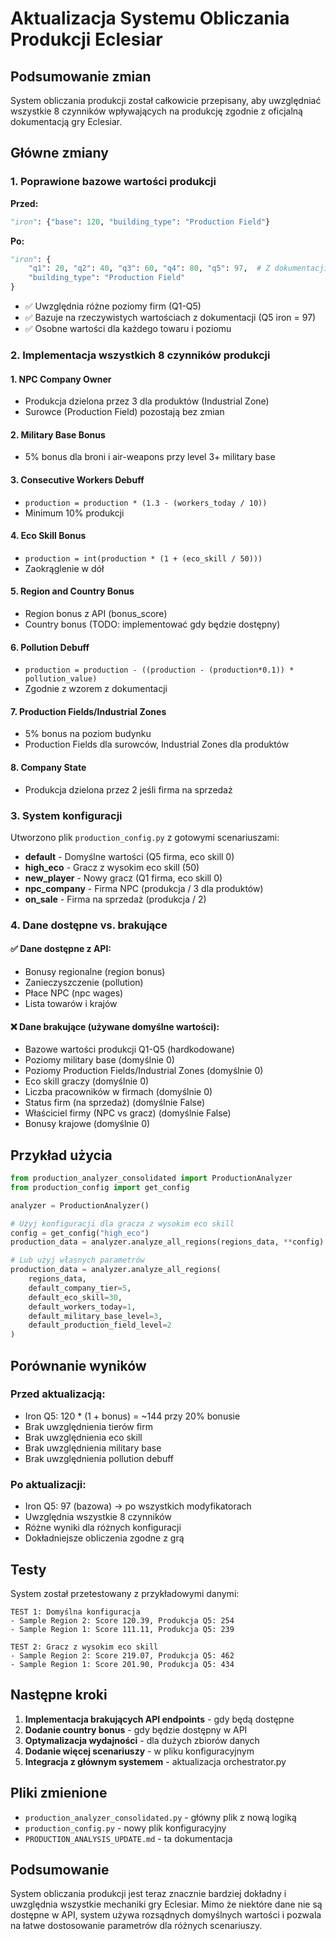 # Aktualizacja Systemu Obliczania Produkcji Eclesiar

## Podsumowanie zmian

System obliczania produkcji został całkowicie przepisany, aby uwzględniać wszystkie 8 czynników wpływających na produkcję zgodnie z oficjalną dokumentacją gry Eclesiar.

## Główne zmiany

### 1. **Poprawione bazowe wartości produkcji**

**Przed:**
```python
"iron": {"base": 120, "building_type": "Production Field"}
```

**Po:**
```python
"iron": {
    "q1": 20, "q2": 40, "q3": 60, "q4": 80, "q5": 97,  # Z dokumentacji
    "building_type": "Production Field"
}
```

- ✅ Uwzględnia różne poziomy firm (Q1-Q5)
- ✅ Bazuje na rzeczywistych wartościach z dokumentacji (Q5 iron = 97)
- ✅ Osobne wartości dla każdego towaru i poziomu

### 2. **Implementacja wszystkich 8 czynników produkcji**

#### **1. NPC Company Owner**
- Produkcja dzielona przez 3 dla produktów (Industrial Zone)
- Surowce (Production Field) pozostają bez zmian

#### **2. Military Base Bonus**
- 5% bonus dla broni i air-weapons przy level 3+ military base

#### **3. Consecutive Workers Debuff**
- `production = production * (1.3 - (workers_today / 10))`
- Minimum 10% produkcji

#### **4. Eco Skill Bonus**
- `production = int(production * (1 + (eco_skill / 50)))`
- Zaokrąglenie w dół

#### **5. Region and Country Bonus**
- Region bonus z API (bonus_score)
- Country bonus (TODO: implementować gdy będzie dostępny)

#### **6. Pollution Debuff**
- `production = production - ((production - (production*0.1)) * pollution_value)`
- Zgodnie z wzorem z dokumentacji

#### **7. Production Fields/Industrial Zones**
- 5% bonus na poziom budynku
- Production Fields dla surowców, Industrial Zones dla produktów

#### **8. Company State**
- Produkcja dzielona przez 2 jeśli firma na sprzedaż

### 3. **System konfiguracji**

Utworzono plik `production_config.py` z gotowymi scenariuszami:

- **default** - Domyślne wartości (Q5 firma, eco skill 0)
- **high_eco** - Gracz z wysokim eco skill (50)
- **new_player** - Nowy gracz (Q1 firma, eco skill 0)
- **npc_company** - Firma NPC (produkcja / 3 dla produktów)
- **on_sale** - Firma na sprzedaż (produkcja / 2)

### 4. **Dane dostępne vs. brakujące**

#### **✅ Dane dostępne z API:**
- Bonusy regionalne (region bonus)
- Zanieczyszczenie (pollution)
- Płace NPC (npc wages)
- Lista towarów i krajów

#### **❌ Dane brakujące (używane domyślne wartości):**
- Bazowe wartości produkcji Q1-Q5 (hardkodowane)
- Poziomy military base (domyślnie 0)
- Poziomy Production Fields/Industrial Zones (domyślnie 0)
- Eco skill graczy (domyślnie 0)
- Liczba pracowników w firmach (domyślnie 0)
- Status firm (na sprzedaż) (domyślnie False)
- Właściciel firmy (NPC vs gracz) (domyślnie False)
- Bonusy krajowe (domyślnie 0)

## Przykład użycia

```python
from production_analyzer_consolidated import ProductionAnalyzer
from production_config import get_config

analyzer = ProductionAnalyzer()

# Użyj konfiguracji dla gracza z wysokim eco skill
config = get_config("high_eco")
production_data = analyzer.analyze_all_regions(regions_data, **config)

# Lub użyj własnych parametrów
production_data = analyzer.analyze_all_regions(
    regions_data,
    default_company_tier=5,
    default_eco_skill=30,
    default_workers_today=1,
    default_military_base_level=3,
    default_production_field_level=2
)
```

## Porównanie wyników

### Przed aktualizacją:
- Iron Q5: 120 * (1 + bonus) = ~144 przy 20% bonusie
- Brak uwzględnienia tierów firm
- Brak uwzględnienia eco skill
- Brak uwzględnienia military base
- Brak uwzględnienia pollution debuff

### Po aktualizacji:
- Iron Q5: 97 (bazowa) → po wszystkich modyfikatorach
- Uwzględnia wszystkie 8 czynników
- Różne wyniki dla różnych konfiguracji
- Dokładniejsze obliczenia zgodne z grą

## Testy

System został przetestowany z przykładowymi danymi:

```
TEST 1: Domyślna konfiguracja
- Sample Region 2: Score 120.39, Produkcja Q5: 254
- Sample Region 1: Score 111.11, Produkcja Q5: 239

TEST 2: Gracz z wysokim eco skill
- Sample Region 2: Score 219.07, Produkcja Q5: 462
- Sample Region 1: Score 201.90, Produkcja Q5: 434
```

## Następne kroki

1. **Implementacja brakujących API endpoints** - gdy będą dostępne
2. **Dodanie country bonus** - gdy będzie dostępny w API
3. **Optymalizacja wydajności** - dla dużych zbiorów danych
4. **Dodanie więcej scenariuszy** - w pliku konfiguracyjnym
5. **Integracja z głównym systemem** - aktualizacja orchestrator.py

## Pliki zmienione

- `production_analyzer_consolidated.py` - główny plik z nową logiką
- `production_config.py` - nowy plik konfiguracyjny
- `PRODUCTION_ANALYSIS_UPDATE.md` - ta dokumentacja

## Podsumowanie

System obliczania produkcji jest teraz znacznie bardziej dokładny i uwzględnia wszystkie mechaniki gry Eclesiar. Mimo że niektóre dane nie są dostępne w API, system używa rozsądnych domyślnych wartości i pozwala na łatwe dostosowanie parametrów dla różnych scenariuszy.

